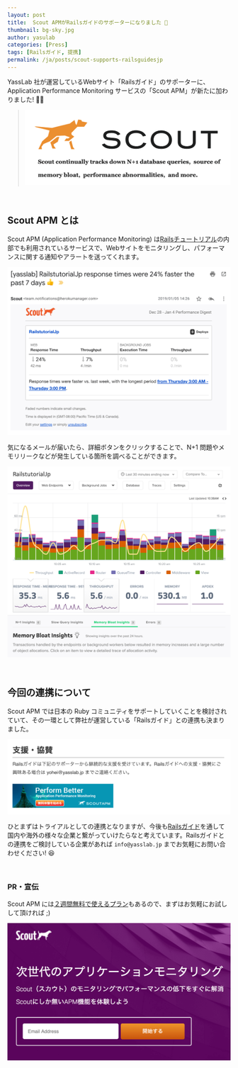 ```yaml
---
layout: post
title:  Scout APMがRailsガイドのサポーターになりました 🤝
thumbnail: bg-sky.jpg
author: yasulab
categories: [Press]
tags: [Railsガイド, 提携]
permalink: /ja/posts/scout-supports-railsguidesjp
---
```


YassLab 社が運営しているWebサイト「Railsガイド」のサポーターに、Application Performance Monitoring サービスの「Scout APM」が新たに加わりました! 🤝✨

> [![Scout APM - Perferm Better](/img/partners/scout-with-text.png)](https://try.scoutapp.com/apm/jp/?utm_source=railsguide&utm_campaign=version1&utm_medium=cpc)

<br>

## Scout APM とは

Scout APM (Application Performance Monitoring) は[Railsチュートリアル](https://railstutorial.jp/)の内部でも利用されているサービスで、Webサイトをモニタリングし、パフォーマンスに関する通知やアラートを送ってくれます。

![Scout SS](/img/partners/scout-ss.png)

気になるメールが届いたら、詳細ボタンをクリックすることで、N+1 問題やメモリリークなどが発生している箇所を調べることができます。

![Scout SS Layout](/img/partners/scout-ss-layout.png)

<br>

## 今回の連携について

Scout APM では日本の Ruby コミュニティをサポートしていくことを検討されていて、その一環として弊社が運営している「Railsガイド」との連携も決まりました。

[![Scout on railsguides.jp](/img/partners/scout-railsguidesjp.png)](https://railsguides.jp/#supporters)

ひとまずはトライアルとしての連携となりますが、今後も[Railsガイド](https://railsguides.jp/)を通して国内や海外の様々な企業と繋がっていけたらなと考えています。Railsガイドとの連携をご検討している企業があれば `info@yasslab.jp` までお気軽にお問い合わせください! 😆

<br>

### PR・宣伝

Scout APM には[２週間無料で使えるプラン](https://try.scoutapp.com/apm/jp/?utm_source=railsguide&utm_campaign=version1&utm_medium=cpc)もあるので、まずはお気軽にお試しして頂ければ ;)

[![Scout Trial Plan](/img/partners/scout-trial-plan.png)](https://try.scoutapp.com/apm/jp/?utm_source=railsguide&utm_campaign=version1&utm_medium=cpc)


